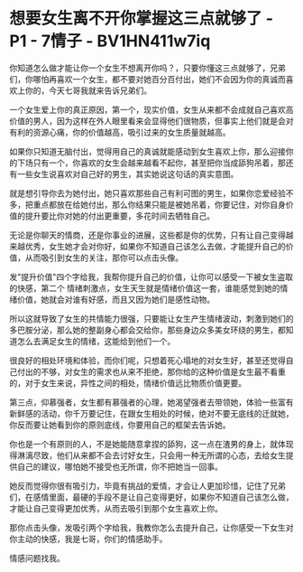 # 想要女生离不开你掌握这三点就够了 - P1 - 7情子 - BV1HN411w7iq

你知道怎么做才能让你一个女生不想离开你吗？，只要你懂这三点就够了，兄弟们，你哪怕再喜欢一个女生，都不要对她百分百付出，她们不会因为你的真诚而喜欢上你的，今天七哥我就来告诉兄弟们。

一个女生爱上你的真正原因，第一个，现实价值，女生从来都不会成就自己喜欢高价值的男人，因为这样在外人眼里看来会显得他们很物质，但事实上他们就是会对有利的资源心痛，你的价值越高，吸引过来的女生质量就越高。

如果你只知道无脑付出，觉得用自己的真诚就能感动到女生喜欢上你，那么迎接你的下场只有一个，你喜欢的女生会越来越看不起你，甚至把你当成舔狗吊着，那还有一些女生说喜欢对自己好的男生，其实她说这句话的真实意图。

就是想引导你去为她付出，她只喜欢那些自己有利可图的男生，如果你恋爱经验不多，把重点都放在给她付出，那么你结果只能是被她吊着，你要记住，对你自身价值的提升要比你对她的付出更重要，多花时间去牺牲自己。

无论是你聊天的情商，还是你事业的进展，这些都是你的优势，只有让自己变得越来越优秀，女生她才会对你好，如果你不知道自己该怎么去做，才能提升自己的价值，从而吸引到女生的关注，那你可以点击头像。

发"提升价值"四个字给我，我帮你提升自己的价值，让你可以感受一下被女生盗取的快感，第二个 情绪刺激点，女生天生就是情绪价值这一套，谁能感觉到她的情绪价值，她就会对谁有好感，而且又因为她们是感性动物。

所以这就导致了女生的共情能力很强，只要能让女生产生情绪波动，刺激到她们的多巴胺分泌，那么她的整副身心都会交给你，那些身边众多美女环绕的男生，都知道怎么去满足女生的情绪，这能给到他们一个。

很良好的相处环境和体验，而你们呢，只想着死心塌地的对女生好，甚至还觉得自己付出的不够，对女生的需求也从来不拒绝，那你给的这种价值是女生最不看重的，对于女生来说，异性之间的相处，情绪价值远比物质价值更要。

第三点，仰慕强者，女生都有慕强者的心理，她渴望强者去带领她，体验一些富有新鲜感的活动，你千万要记住，在跟女生相处的时候，绝对不要无底线的迁就她，你反而要让她看到你的原则底线，你要用自己的框架去告诉她。

你也是一个有原则的人，不是她能随意拿捏的舔狗，这一点在渣男的身上，就体现得淋漓尽致，他们从来都不会去讨好女生，只会用一种无所谓的心态，去给女生提供自己的建议，哪怕她不接受也无所谓，你不把她当一回事。

她反而觉得你很有吸引力，毕竟有挑战的爱情，才会让人更加珍惜，记住了兄弟们，在感情里面，最硬的手段不是让自己变得更好，如果你不知道自己该怎么做，才能让自己变得更加优秀，从而去吸引到那个女生喜欢上你。

那你点击头像，发吸引两个字给我，我教你怎么去提升自己，让你感受一下女生对你主动的快感，我是七哥，你们的情感助手。

情感问题找我。